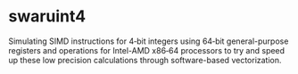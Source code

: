 # swaruint4
Simulating SIMD instructions for 4‐bit integers using 64‐bit general-purpose registers and operations for Intel-AMD x86‐64 processors to try and speed up these low precision calculations through software-based vectorization.
